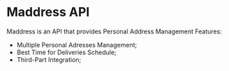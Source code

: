 # Maddress API

Maddress is an API that provides Personal Address Management Features:
* Multiple Personal Adresses Management;
* Best Time for Deliveries Schedule;
* Third-Part Integration;
